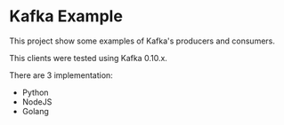 # Kafka Example

This project show some examples of Kafka's producers and consumers.

This clients were tested using Kafka 0.10.x.

There are 3 implementation:

- Python
- NodeJS
- Golang
